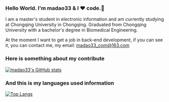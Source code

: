 ### Hello World. I'm madao33 & I ❤️ code.👋

I am a master's student in electronic information and am currently studying at Chongqing University in Chongqing. Graduated from Chongqing University with a bachelor's degree in Biomedical Engineering.

At the moment I want to get a job in back-end development, if you can see it, you can contact me, my email: <madao33_com@163.com>

### Here is something about my contribute

[![madao33's GitHub stats](https://github-readme-stats.vercel.app/api?username=madao33&theme=onedark)](https://github.com/anuraghazra/github-readme-stats)

### And this is my languages used information

[![Top Langs](https://github-readme-stats.vercel.app/api/top-langs/?username=madao33&layout=compact)](https://github.com/anuraghazra/github-readme-stats)
